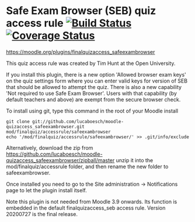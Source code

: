 # Safe Exam Browser (SEB) quiz access rule [![Build Status](https://travis-ci.org/lucaboesch/moodle-quizaccess_safeexambrowser.svg?branch=master)](https://travis-ci.org/lucaboesch/moodle-quizaccess_safeexambrowser) [![Coverage Status](https://coveralls.io/repos/github/lucaboesch/moodle-quizaccess_safeexambrowser/badge.svg?branch=master)](https://coveralls.io/github/lucaboesch/moodle-quizaccess_safeexambrowser?branch=master)

https://moodle.org/plugins/finalquizaccess_safeexambrowser

This quiz access rule was created by Tim Hunt at the Open University.

If you install this plugin, there is a new option 'Allowed browser exam keys'
on the quiz settings form where you can enter valid keys for version of SEB
that should be allowed to attempt the quiz. There is also a new capability
'Not required to use Safe Exam Browser'. Users with that capability (by default
teachers and above) are exempt from the secure browser check.

To install using git, type this command in the root of your Moodle install
```
git clone git://github.com/lucaboesch/moodle-quizaccess_safeexambrowser.git mod/finalquiz/accessrule/safeexambrowser
echo '/mod/finalquiz/accessrule/safeexambrowser/' >> .git/info/exclude
```
Alternatively, download the zip from
    https://github.com/lucaboesch/moodle-quizaccess_safeexambrowser/zipball/master
unzip it into the mod/finalquiz/accessrule folder, and then rename the new
folder to safeexambrowser.

Once installed you need to go to the Site administration -> Notifications page
to let the plugin install itself.

Note this plugin is not needed from Moodle 3.9 onwards. Its function is embedded in the default finalquizaccess_seb access rule. Version 20200727 is the final release.
